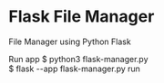 # Flask File Manager
File Manager using Python Flask

Run app
$ python3 flask-manager.py\
$ flask --app flask-manager.py run 
